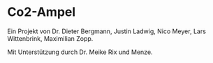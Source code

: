 # Co2-Ampel

Ein Projekt von Dr. Dieter Bergmann, Justin Ladwig, Nico Meyer, Lars Wittenbrink, Maximilian Zopp.

Mit Unterstützung durch Dr. Meike Rix und Menze.
